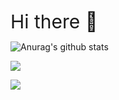 <div style="font-size: 30px;">Hi there 👋</div>

![Anurag's github stats](https://github-readme-stats.vercel.app/api?username=itkeytome&show_icons=true)

![](https://komarev.com/ghpvc/?username=Itkeytome&style=social)

![](https://img.shields.io/badge/dynamic/json?style=social&logo=Bilibili&color=%23ff69b4&logoColor=ff8cc6&label=%E5%93%94%E5%93%A9%E5%93%94%E5%93%A9%20Fans&query=%24.data.totalSubs&url=https%3A%2F%2Fapi.spencerwoo.com%2Fsubstats%2F%3Fsource%3Dbilibili%26queryKey%3D437449107)
